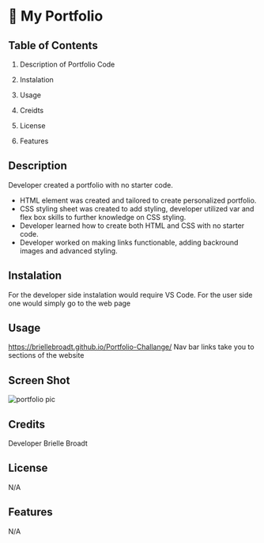 # 📖 My Portfolio

## Table of Contents

1. Description of Portfolio Code

2. Instalation

3. Usage

4. Creidts

5. License

6. Features

## Description
Developer created a portfolio with no starter code. 
* HTML element was created and tailored to create personalized portfolio.
* CSS styling sheet was created to add styling, developer utilized var and flex box skills to further knowledge on CSS styling.
* Developer learned how to create both HTML and CSS with no starter code.
* Developer worked on making links functionable, adding backround images and advanced styling.

## Instalation
For the developer side instalation would require VS Code. For the user side one would simply go to the web page

## Usage
https://briellebroadt.github.io/Portfolio-Challange/
Nav bar links take you to sections of the website
## Screen Shot
![portfolio pic](https://github.com/BrielleBroadt/Portfolio-Challange/assets/135186013/d78c5b74-1fce-4875-82c8-b9feed2e4992)




## Credits
Developer Brielle Broadt

## License 
N/A
## Features
N/A